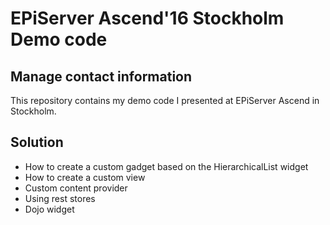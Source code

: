 # EPiServer Ascend'16 Stockholm Demo code

## Manage contact information

This repository contains my demo code I presented at EPiServer Ascend in Stockholm.

## Solution
* How to create a custom gadget based on the HierarchicalList widget
* How to create a custom view
* Custom content provider
* Using rest stores
* Dojo widget

